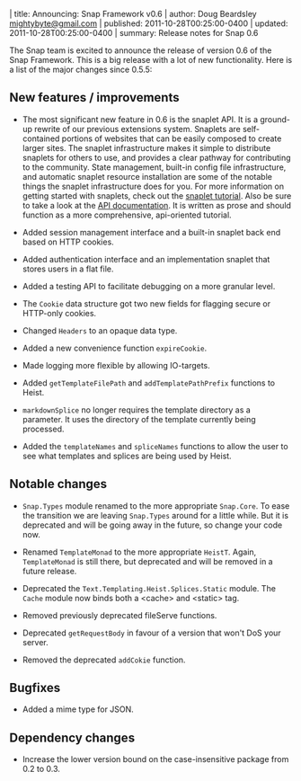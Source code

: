 | title: Announcing: Snap Framework v0.6
| author: Doug Beardsley <mightybyte@gmail.com>
| published: 2011-10-28T00:25:00-0400
| updated: 2011-10-28T00:25:00-0400
| summary: Release notes for Snap 0.6

The Snap team is excited to announce the release of version 0.6 of the Snap
Framework.  This is a big release with a lot of new functionality.  Here is a
list of the major changes since 0.5.5:

## New features / improvements

  - The most significant new feature in 0.6 is the snaplet API.  It is a
    ground-up rewrite of our previous extensions system.  Snaplets are
    self-contained portions of websites that can be easily composed to create
    larger sites.  The snaplet infrastructure makes it simple to distribute
    snaplets for others to use, and provides a clear pathway for contributing
    to the community.  State management, built-in config file infrastructure,
    and automatic snaplet resource installation are some of the notable things
    the snaplet infrastructure does for you. For more information on getting
    started with snaplets, check out the [snaplet
    tutorial](/docs/tutorials/snaplets-tutorial).  Also be sure to take a look
    at the [API documentation](http://hackage.haskell.org/package/snap-0.6.0).
    It is written as prose and should function as a more comprehensive,
    api-oriented tutorial.

  - Added session management interface and a built-in snaplet back end based
    on HTTP cookies.

  - Added authentication interface and an implementation snaplet that stores
    users in a flat file.

  - Added a testing API to facilitate debugging on a more granular level.

  - The `Cookie` data structure got two new fields for flagging secure or
    HTTP-only cookies.

  - Changed `Headers` to an opaque data type.

  - Added a new convenience function `expireCookie`.

  - Made logging more flexible by allowing IO-targets.

  - Added `getTemplateFilePath` and `addTemplatePathPrefix` functions to
    Heist.

  - `markdownSplice` no longer requires the template directory as a parameter.
    It uses the directory of the template currently being processed.

  - Added the `templateNames` and `spliceNames` functions to allow the user to
    see what templates and splices are being used by Heist.

## Notable changes

  - `Snap.Types` module renamed to the more appropriate `Snap.Core`.  To ease
    the transition we are leaving `Snap.Types` around for a little while.  But
    it is deprecated and will be going away in the future, so change your code
    now.

  - Renamed `TemplateMonad` to the more appropriate `HeistT`.  Again,
    `TemplateMonad` is still there, but deprecated and will be removed in a
    future release.

  - Deprecated the `Text.Templating.Heist.Splices.Static` module.  The `Cache`
    module now binds both a &lt;cache&gt; and &lt;static&gt; tag.

  - Removed previously deprecated fileServe functions.

  - Deprecated `getRequestBody` in favour of a version that won't DoS your
    server.

  - Removed the deprecated `addCokie` function.

## Bugfixes

  - Added a mime type for JSON.

## Dependency changes

  - Increase the lower version bound on the case-insensitive package from 0.2
    to 0.3.


